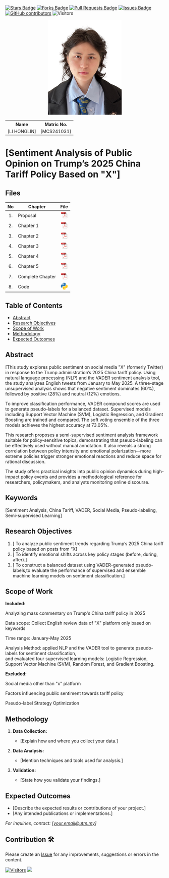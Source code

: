 <a href="https://github.com/drshahizan/research-design/stargazers"><img src="https://img.shields.io/github/stars/drshahizan/research-design" alt="Stars Badge"/></a>
<a href="https://github.com/drshahizan/research-design/network/members"><img src="https://img.shields.io/github/forks/drshahizan/research-design" alt="Forks Badge"/></a>
<a href="https://github.com/drshahizan/research-design/pulls"><img src="https://img.shields.io/github/issues-pr/drshahizan/research-design" alt="Pull Requests Badge"/></a>
<a href="https://github.com/drshahizan/research-design"><img src="https://img.shields.io/github/issues/drshahizan/research-design" alt="Issues Badge"/></a>
<a href="https://github.com/drshahizan/research-design/graphs/contributors"><img alt="GitHub contributors" src="https://img.shields.io/github/contributors/drshahizan/research-design?color=2b9348"></a>
![Visitors](https://api.visitorbadge.io/api/visitors?path=https%3A%2F%2Fgithub.com%2Fdrshahizan%2BDM&labelColor=%23d9e3f0&countColor=%23697689&style=flat)

<p align="center">
  <img height="300px" src="img/person_icon.png" alt="Profile Image">
</p>

<table align="center">
  <tr>
    <th>Name</th>
    <th>Matric No.</th>
  </tr>
  <tr>
    <td>[LI HONGLIN]</td>
    <td>[MCS241031]</td>
  </tr>
</table>

# [Sentiment Analysis of Public Opinion on Trump’s 2025 China Tariff Policy Based on "X"]

## Files

| No  | Chapter     |                                                 File |
| :-: | ---------- | :---------------------------------------------------------------------------------------------------: |
|  1.  | Proposal | <a href="/proposal/Proposal_LIHONGLIN.pdf"><img src="img/pdf.svg" width="24px" height="24px"></a> |
|  2.  | Chapter 1 | <a href="c1/"><img src="img/pdf.svg" width="24px" height="24px"></a> |
|  3.  | Chapter 2 | <a href="c2/"><img src="img/pdf.svg" width="24px" height="24px"></a> |
|  4.  | Chapter 3 | <a href="c3/"><img src="img/pdf.svg" width="24px" height="24px"></a> |
|  5.  | Chapter 4 | <a href="c4/"><img src="img/pdf.svg" width="24px" height="24px"></a> |
|  6.  | Chapter 5 | <a href="c5/"><img src="img/pdf.svg" width="24px" height="24px"></a> |
|  7.  | Complete Chapter | <a href="Full Chapter/"><img src="img/pdf.svg" width="24px" height="24px"></a> |
|  8.  | Code | <a href="code"><img src="img/python_icon.png" width="24px" height="24px"></a> |


## Table of Contents
- [Abstract](#abstract)
- [Research Objectives](#research-objectives)
- [Scope of Work](#scope-of-work)
- [Methodology](#methodology)
- [Expected Outcomes](#expected-outcomes)

## Abstract

[This study explores public sentiment on social media "X" (formerly Twitter) in response to the Trump administration’s 2025 China tariff policy. Using natural language processing (NLP) and the VADER sentiment analysis tool, the study analyzes English tweets from January to May 2025. A three-stage unsupervised analysis shows that negative sentiment dominates (60%), followed by positive (28%) and neutral (12%) emotions.

To improve classification performance, VADER compound scores are used to generate pseudo-labels for a balanced dataset. Supervised models including Support Vector Machine (SVM), Logistic Regression, and Gradient Boosting are trained and compared. The soft voting ensemble of the three models achieves the highest accuracy at 73.05%.

This research proposes a semi-supervised sentiment analysis framework suitable for policy-sensitive topics, demonstrating that pseudo-labeling can be effectively used without manual annotation. It also reveals a strong correlation between policy intensity and emotional polarization—more extreme policies trigger stronger emotional reactions and reduce space for rational discussion.

The study offers practical insights into public opinion dynamics during high-impact policy events and provides a methodological reference for researchers, policymakers, and analysts monitoring online discourse.

## Keywords

[Sentiment Analysis, China Tariff, VADER, Social Media, Pseudo-labeling, Semi-supervised Learning]

## Research Objectives

1. [ To analyze public sentiment trends regarding Trump’s 2025 China tariff policy based on posts from “X]
2. [ To identify emotional shifts across key policy stages (before, during, after).]
3. [ To construct a balanced dataset using VADER-generated pseudo-labels,to evaluate the performance of supervised and ensemble machine learning models on sentiment classification.]

## Scope of Work
**Included:**

Analyzing mass commentary on Trump's China tariff policy in 2025

Data scope: Collect English review data of "X" platform only based on keywords

Time range: January-May 2025

Analysis Method:  applied NLP and the VADER tool to generate pseudo-labels for sentiment classification,  
and evaluated four supervised learning models:  Logistic Regression, Support Vector Machine (SVM), Random Forest, and Gradient Boosting.


**Excluded:**

Social media other than "x" platform

Factors influencing public sentiment towards tariff policy

Pseudo-label Strategy Optimization

## Methodology

1. **Data Collection:**
   - [Explain how and where you collect your data.]

2. **Data Analysis:**
   - [Mention techniques and tools used for analysis.]

3. **Validation:**
   - [State how you validate your findings.]

## Expected Outcomes

- [Describe the expected results or contributions of your project.]
- [Any intended publications or implementations.]

*For inquiries, contact: [your.email@utm.my]*

 




## Contribution 🛠️
Please create an [Issue](https://github.com/drshahizan/research-design/issues) for any improvements, suggestions or errors in the content.

[![Visitors](https://api.visitorbadge.io/api/visitors?path=https%3A%2F%2Fgithub.com%2Fdrshahizan&labelColor=%23697689&countColor=%23555555&style=plastic)](https://visitorbadge.io/status?path=https%3A%2F%2Fgithub.com%2Fdrshahizan)
![](https://hit.yhype.me/github/profile?user_id=81284918)


